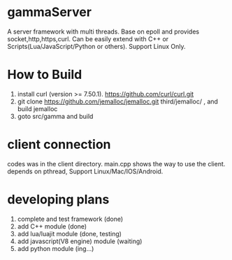 # gammaServer
A server framework with multi threads. Base on epoll and provides socket,http,https,curl. Can be easily extend with C++ or Scripts(Lua/JavaScript/Python or others). Support Linux Only.

# How to Build
1) install curl (version >= 7.50.1). https://github.com/curl/curl.git 
2) git clone https://github.com/jemalloc/jemalloc.git third/jemalloc/ , and build jemalloc
3) goto src/gamma and build

# client connection
codes was in the client directory. main.cpp shows the way to use the client. 
depends on pthread, Support Linux/Mac/IOS/Android.

# developing plans
1) complete and test framework (done)
2) add C++ module (done)
3) add lua/luajit module (done, testing)
4) add javascript(V8 engine) module (waiting)
5) add python module (ing...)

